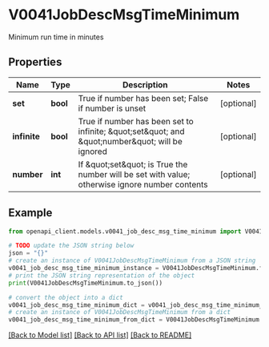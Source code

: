 # V0041JobDescMsgTimeMinimum

Minimum run time in minutes

## Properties

Name | Type | Description | Notes
------------ | ------------- | ------------- | -------------
**set** | **bool** | True if number has been set; False if number is unset | [optional] 
**infinite** | **bool** | True if number has been set to infinite; \&quot;set\&quot; and \&quot;number\&quot; will be ignored | [optional] 
**number** | **int** | If \&quot;set\&quot; is True the number will be set with value; otherwise ignore number contents | [optional] 

## Example

```python
from openapi_client.models.v0041_job_desc_msg_time_minimum import V0041JobDescMsgTimeMinimum

# TODO update the JSON string below
json = "{}"
# create an instance of V0041JobDescMsgTimeMinimum from a JSON string
v0041_job_desc_msg_time_minimum_instance = V0041JobDescMsgTimeMinimum.from_json(json)
# print the JSON string representation of the object
print(V0041JobDescMsgTimeMinimum.to_json())

# convert the object into a dict
v0041_job_desc_msg_time_minimum_dict = v0041_job_desc_msg_time_minimum_instance.to_dict()
# create an instance of V0041JobDescMsgTimeMinimum from a dict
v0041_job_desc_msg_time_minimum_from_dict = V0041JobDescMsgTimeMinimum.from_dict(v0041_job_desc_msg_time_minimum_dict)
```
[[Back to Model list]](../README.md#documentation-for-models) [[Back to API list]](../README.md#documentation-for-api-endpoints) [[Back to README]](../README.md)


